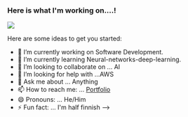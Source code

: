 ### Here is what I'm working on....!

![](https://gph.is/st/MxwVnGE)

Here are some ideas to get you started:

- 🔭 I’m currently working on Software Development.
- 🌱 I’m currently learning Neural-networks-deep-learning.
- 👯 I’m looking to collaborate on ... AI
- 🤔 I’m looking for help with ...AWS
- 💬 Ask me about ... Anything
- 📫 How to reach me: ... [Portfolio](http://www.rafiuzzaman.info)
- 😄 Pronouns: ... He/Him
- ⚡ Fun fact: ... I'm half finnish
-->
